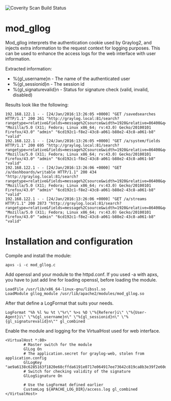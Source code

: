 ![Coverity Scan Build Status](https://scan.coverity.com/projects/7722/badge.svg)

# mod_gllog

Mod_gllog interprets the authentication cookie used by Graylog2, and injects extra information to the request context for logging purposes. This can be used to enhance the access logs for the web interface with user information.

Extracted information:
* %{gl_username}n   - The name of the authenticated user
* %{gl_sessionid}n  - The session id
* %{gl_signaturevalid}n - Status for signature check (valid, invalid, disabled)

Results look like the following:

```
192.168.122.1 - - [24/Jan/2016:13:26:05 +0000] "GET /savedsearches HTTP/1.1" 200 261 "http://graylog.local:81/search?rangetype=relative&fields=message%2Csource&width=1920&relative=86400&q=" "Mozilla/5.0 (X11; Fedora; Linux x86_64; rv:43.0) Gecko/20100101 Firefox/43.0" "admin" "6cd192c1-f8e2-43c8-a061-b88e2-43c8-a061-b8" "valid"
192.168.122.1 - - [24/Jan/2016:13:26:05 +0000] "GET /a/system/fields HTTP/1.1" 200 695 "http://graylog.local:81/search?rangetype=relative&fields=message%2Csource&width=1920&relative=86400&q=" "Mozilla/5.0 (X11; Fedora; Linux x86_64; rv:43.0) Gecko/20100101 Firefox/43.0" "admin" "6cd192c1-f8e2-43c8-a061-b88e2-43c8-a061-b8" "valid"
192.168.122.1 - - [24/Jan/2016:13:26:06 +0000] "GET /a/dashboards/writable HTTP/1.1" 200 434 "http://graylog.local:81/search?rangetype=relative&fields=message%2Csource&width=1920&relative=86400&q=" "Mozilla/5.0 (X11; Fedora; Linux x86_64; rv:43.0) Gecko/20100101 Firefox/43.0" "admin" "6cd192c1-f8e2-43c8-a061-b88e2-43c8-a061-b8" "valid"
192.168.122.1 - - [24/Jan/2016:13:26:06 +0000] "GET /a/streams HTTP/1.1" 200 2873 "http://graylog.local:81/search?rangetype=relative&fields=message%2Csource&width=1920&relative=86400&q=" "Mozilla/5.0 (X11; Fedora; Linux x86_64; rv:43.0) Gecko/20100101 Firefox/43.0" "admin" "6cd192c1-f8e2-43c8-a061-b88e2-43c8-a061-b8" "valid"
```

# Installation and configuration

Compile and install the module:

```
apxs -i -c mod_gllog.c 
```

Add openssl and your module to the httpd.conf. If you used -a with apxs, you have to just add line for loading openssl, before loading the module.

```
LoadFile /usr/lib/x86_64-linux-gnu/libssl.so
LoadModule gllog_module /usr/lib/apache2/modules/mod_gllog.so
```

After that define a LogFormat that suits your needs.

```
LogFormat "%h %l %u %t \"%r\" %>s %O \"%{Referer}i\" \"%{User-Agent}i\" \"%{gl_username}n\" \"%{gl_sessionid}n\" \"%{gl_signaturevalid}n\"" gl_combined
```

Enable the module and logging for the VirtualHost used for web interface.

```
<VirtualHost *:80>
		# Master switch for the module
		GlLog On
		# The application.secret for graylog-web, stolen from application.config
		GlLogKey "ae9a6138c6285163f1820e68cffda6191e0717e064917ee73642c819ca8b3e39f2e60d847f2a9f585ac53479f45365cb40cbaa7d1b102b8e5181704d695dedca"
		# Switch for checking validity of the signature
		GlLogSignature On
		
		# Use the LogFormat defined earlier
        CustomLog ${APACHE_LOG_DIR}/access.log gl_combined
</VirtualHost>

```
